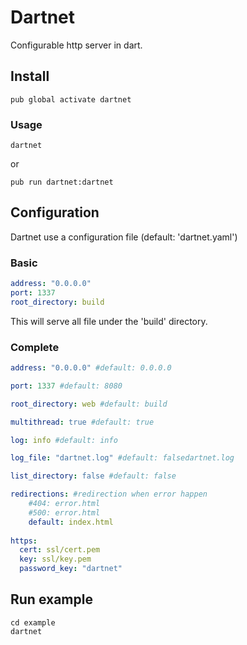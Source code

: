 # Dartnet
Configurable http server in dart.

## Install

`pub global activate dartnet`

### Usage
`dartnet`

or

`pub run dartnet:dartnet`

## Configuration

Dartnet use a configuration file (default: 'dartnet.yaml')

### Basic
```yaml
address: "0.0.0.0"
port: 1337
root_directory: build
```

This will serve all file under the 'build' directory.

### Complete

```yaml
address: "0.0.0.0" #default: 0.0.0.0

port: 1337 #default: 8080

root_directory: web #default: build

multithread: true #default: true

log: info #default: info

log_file: "dartnet.log" #default: falsedartnet.log

list_directory: false #default: false

redirections: #redirection when error happen
    #404: error.html
    #500: error.html
    default: index.html
    
https:
  cert: ssl/cert.pem
  key: ssl/key.pem
  password_key: "dartnet"
```

## Run example

```
cd example
dartnet
```